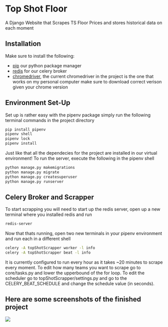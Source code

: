 # Top Shot Floor
A Django Website that Scrapes TS Floor Prices and stores historical data on each moment

## Installation
Make sure to install the following:
- [pip](https://pip.pypa.io/en/stable/) our python package manager 
- [redis](https://redis.io/download) for our celery broker
- [chromedriver](https://chromedriver.chromium.org/), the current chromedriver in the project is the one that works on my personal computer make sure to download correct verison given your chrome version



## Environment Set-Up
Set up is rather easy with the pipenv package simply run the following terminal commands in the project directory

```bash
pip install pipenv
pipenv shell
pipenv lock
pipenv install
```
Just like that all the dependecies for the project are installed in our virtual environment!  To run the server, execute the following in the pipenv shell

```bash
python manage.py makemigrations
python manage.py migrate
python manage.py createsuperuser
python manage.py runserver
```

## Celery Broker and Scrapper
To start scrapping you will need to start up the redis server, open up a new terminal where you installed redis and run

```bash
redis-server
```
Now that thats running, open two new terminals in your pipenv environment and run each in a different shell

```bash
celery -A topShotScrapper worker -l info
celery -A topShotScrapper beat -l info
```
It is currently configured to run every hour as it takes ~20 minutes to scrape every moment. 
To edit how many teams you want to scrape go to core/tasks.py and lower the upperbound of the for loop.
To edit the scheduler go to topShotScrapper/settings.py and go to the CELERY_BEAT_SCHEDULE and change the schedule value (in seconds).

## Here are some screenshots of the finished project

<img src="/static/images/icons/floor2">


